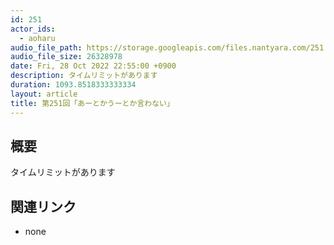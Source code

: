 ```yaml
---
id: 251
actor_ids:
  - aoharu
audio_file_path: https://storage.googleapis.com/files.nantyara.com/251.mp3
audio_file_size: 26328978
date: Fri, 28 Oct 2022 22:55:00 +0900
description: タイムリミットがあります
duration: 1093.8518333333334
layout: article
title: 第251回「あーとかうーとか言わない」
---
```

## 概要

タイムリミットがあります

## 関連リンク

* none
